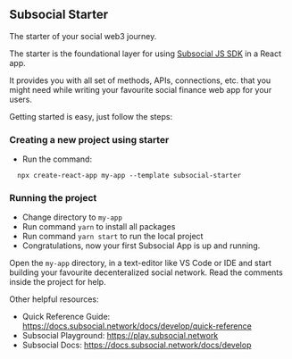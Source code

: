 ## Subsocial Starter

The starter of your social web3 journey. 

The starter is the foundational layer for using [Subsocial JS SDK](https://github.com/dappforce/subsocial-js) in a React app.  

It provides you with all set of methods, APIs, connections, etc. that you might need while writing your favourite social finance web app for your users. 

Getting started is easy, just follow the steps:

### Creating a new project using starter

- Run the command: 
```tsx
  npx create-react-app my-app --template subsocial-starter
```

### Running the project
- Change directory to `my-app` 
- Run command `yarn` to install all packages
- Run command `yarn start` to run the local project
- Congratulations, now your first Subsocial App is up and running.

Open the `my-app` directory, in a text-editor like VS Code or IDE and start building your favourite decenteralized social network. Read the comments inside the project for help.

Other helpful resources:

- Quick Reference Guide: https://docs.subsocial.network/docs/develop/quick-reference
- Subsocial Playground:  https://play.subsocial.network
- Subsocial Docs: https://docs.subsocial.network/docs/develop
